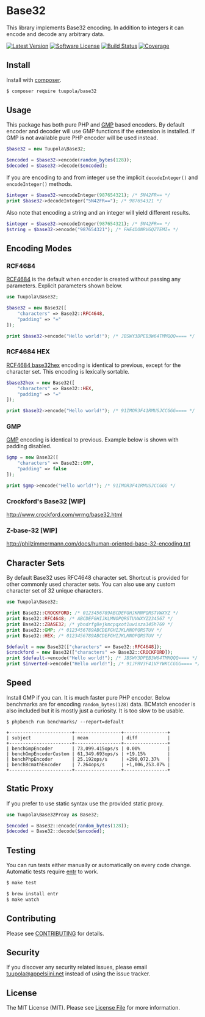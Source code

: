 # Base32

This library implements Base32 encoding. In addition to integers it can encode and decode any arbitrary data.

[![Latest Version](https://img.shields.io/packagist/v/tuupola/base32.svg?style=flat-square)](https://packagist.org/packages/tuupola/base32)
[![Software License](https://img.shields.io/badge/license-MIT-brightgreen.svg?style=flat-square)](LICENSE.md)
[![Build Status](https://img.shields.io/travis/tuupola/base32/master.svg?style=flat-square)](https://travis-ci.org/tuupola/base32)
[![Coverage](https://img.shields.io/codecov/c/github/tuupola/base32.svg?style=flat-square)](https://codecov.io/github/tuupola/base32)

## Install

Install with [composer](https://getcomposer.org/).

``` bash
$ composer require tuupola/base32
```

## Usage

This package has both pure PHP and [GMP](http://php.net/manual/en/ref.gmp.php) based encoders. By default encoder and decoder will use GMP functions if the extension is installed. If GMP is not available pure PHP encoder will be used instead.

``` php
$base32 = new Tuupola\Base32;

$encoded = $base32->encode(random_bytes(128));
$decoded = $base32->decode($encoded);
```

If you are encoding to and from integer use the implicit `decodeInteger()` and `encodeInteger()` methods.

``` php
$integer = $base32->encodeInteger(987654321); /* 5N42FR== */
print $base32->decodeInteger("5N42FR=="); /* 987654321 */
```

Also note that encoding a string and an integer will yield different results.

``` php
$integer = $base32->encodeInteger(987654321); /* 5N42FR== */
$string = $base32->encode("987654321"); /* FHE4DONRVGQZTEMI= */
```

## Encoding Modes
### RCF4684
[RCF4684](https://tools.ietf.org/html/rfc4648) is the default when encoder is created without passing any parameters. Explicit parameters shown below.

```php
use Tuupola\Base32;

$base32 = new Base32([
    "characters" => Base32::RFC4648,
    "padding" => "="
]);

print $base32->encode("Hello world!"); /* JBSWY3DPEB3W64TMMQQQ==== */
```

### RCF4684 HEX
[RCF4684 base32hex](https://tools.ietf.org/html/rfc4648) encoding is identical to previous, except for the character set. This encoding is lexically sortable.

```php
$base32hex = new Base32([
    "characters" => Base32::HEX,
    "padding" => "="
]);

print $base32->encode("Hello world!"); /* 91IMOR3F41RMUSJCCGGG==== */
```

### GMP
[GMP](http://php.net/manual/en/book.gmp.php) encoding is identical to previous. Example below is shown with padding disabled.

```php
$gmp = new Base32([
    "characters" => Base32::GMP,
    "padding" => false
]);

print $gmp->encode("Hello world!"); /* 91IMOR3F41RMUSJCCGGG */
```

### Crockford's Base32 [WIP]
http://www.crockford.com/wrmg/base32.html

### Z-base-32 [WIP]
http://philzimmermann.com/docs/human-oriented-base-32-encoding.txt

## Character Sets

By default Base32 uses RFC4648 character set. Shortcut is provided for other commonly used character sets. You can also use any custom character set of 32 unique characters.

```php
use Tuupola\Base32;

print Base32::CROCKFORD; /* 0123456789ABCDEFGHJKMNPQRSTVWXYZ */
print Base32::RFC4648; /* ABCDEFGHIJKLMNOPQRSTUVWXYZ234567 */
print Base32::ZBASE32; /* ybndrfg8ejkmcpqxot1uwisza345h769 */
print Base32::GMP; /* 0123456789ABCDEFGHIJKLMNOPQRSTUV */
print Base32::HEX; /* 0123456789ABCDEFGHIJKLMNOPQRSTUV */

$default = new Base32(["characters" => Base32::RFC4648]);
$crockford = new Base32(["characters" => Base32::CROCKFORD]);
print $default->encode("Hello world!"); /* JBSWY3DPEB3W64TMMQQQ==== */
print $inverted->encode("Hello world!"); /* 91JPRV3F41VPYWKCCGGG==== */
```

## Speed

Install GMP if you can. It is much faster pure PHP encoder. Below benchmarks are for encoding `random_bytes(128)` data. BCMatch encoder is also included but it is mostly just a curiosity. It is too slow to be usable.

```
$ phpbench run benchmarks/ --report=default

+-----------------------+-----------------+----------------+
| subject               | mean            | diff           |
+-----------------------+-----------------+----------------+
| benchGmpEncoder       | 73,099.415ops/s | 0.00%          |
| benchGmpEncoderCustom | 61,349.693ops/s | +19.15%        |
| benchPhpEncoder       | 25.192ops/s     | +290,072.37%   |
| benchBcmathEncoder    | 7.264ops/s      | +1,006,253.07% |
+-----------------------+-----------------+----------------+
```

## Static Proxy

If you prefer to use static syntax use the provided static proxy.

``` php
use Tuupola\Base32Proxy as Base32;

$encoded = Base32::encode(random_bytes(128));
$decoded = Base32::decode($encoded);
```

## Testing

You can run tests either manually or automatically on every code change. Automatic tests require [entr](http://entrproject.org/) to work.

``` bash
$ make test
```

``` bash
$ brew install entr
$ make watch
```

## Contributing

Please see [CONTRIBUTING](CONTRIBUTING.md) for details.

## Security

If you discover any security related issues, please email tuupola@appelsiini.net instead of using the issue tracker.

## License

The MIT License (MIT). Please see [License File](LICENSE.md) for more information.
